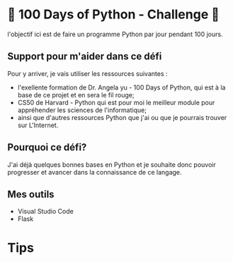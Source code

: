 # 🚀 100 Days of Python - Challenge 🚀
l'objectif ici est de faire un programme Python par jour pendant 100 jours. 

## Support pour m'aider dans ce défi
Pour y arriver, je vais utiliser les ressources suivantes :
- l'exellente formation de Dr. Angela yu - 100 Days of Python, qui est à la base de ce projet et en sera le fil rouge;
- CS50 de Harvard - Python qui est pour moi le meilleur module pour appréhender les sciences de l'informatique;
- ainsi que d'autres ressources Python que j'ai ou que je pourrais trouver sur L'Internet.

## Pourquoi ce défi?
J'ai déjà quelques bonnes bases en Python et je souhaite donc pouvoir progresser et avancer dans la connaissance de ce langage.

## Mes outils
- Visual Studio Code
- Flask

# Tips
